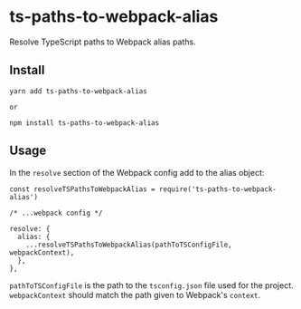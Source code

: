 # ts-paths-to-webpack-alias

Resolve TypeScript paths to Webpack alias paths.

## Install

    yarn add ts-paths-to-webpack-alias

    or

    npm install ts-paths-to-webpack-alias

## Usage

In the `resolve` section of the Webpack config add to the alias object:

    const resolveTSPathsToWebpackAlias = require('ts-paths-to-webpack-alias')

    /* ...webpack config */

    resolve: {
      alias: {
        ...resolveTSPathsToWebpackAlias(pathToTSConfigFile, webpackContext),
      },
    },

`pathToTSConfigFile` is the path to the `tsconfig.json` file used for the project. `webpackContext` should match the path given to Webpack's `context`.
